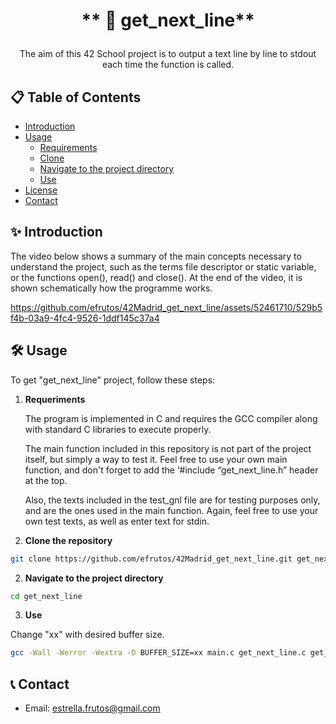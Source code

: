 #  <p align="center"> ** 📝 get_next_line** </p>                         

<p align="center"> The aim of this 42 School project is to output a text line by line to stdout each time the function is called. </p> 

## 📋 Table of Contents

- [Introduction](#-introduction)
- [Usage](#️-usage)
  - [Requirements](#requirements)
  - [Clone](#clone)
  - [Navigate to the project directory](#navigate-to-the-project-directory)
  - [Use](#use)
- [License](#-license)
- [Contact](#-contact)

## ✨ Introduction
The video below shows a summary of the main concepts necessary to understand the project, such as the terms file descriptor or static variable, or the functions open(), read() and close(). At the end of the video, it is shown schematically how the programme works. 



https://github.com/efrutos/42Madrid_get_next_line/assets/52461710/529b5f4b-03a9-4fc4-9526-1ddf145c37a4


## 🛠️ Usage
To get "get_next_line" project, follow these steps:

1. **Requeriments**

   The program is implemented in C and requires the GCC compiler along with standard C libraries to execute properly.

   The main function included in this repository is not part of the project itself, but simply a way to test it. Feel free to use your own main function, and don't forget to add the ‘#include “get_next_line.h” header at the top.

    Also, the texts included in the test_gnl file are for testing purposes only, and are the ones used in the main function. Again, feel free to use your own test texts, as well as enter text for stdin.
   
3. **Clone the repository**

  ```bash
  git clone https://github.com/efrutos/42Madrid_get_next_line.git get_next_line
  ```

2. **Navigate to the project directory**

  ```bash
  cd get_next_line
  ```

3. **Use**
 
 Change "xx" with desired buffer size.

  ```bash
  gcc -Wall -Werror -Wextra -D BUFFER_SIZE=xx main.c get_next_line.c get_next_line_utils.c && ./a.out
  ```

## 📞 Contact

- Email: [estrella.frutos@gmail.com](mailto:estrella.frutos@gmail.com)

